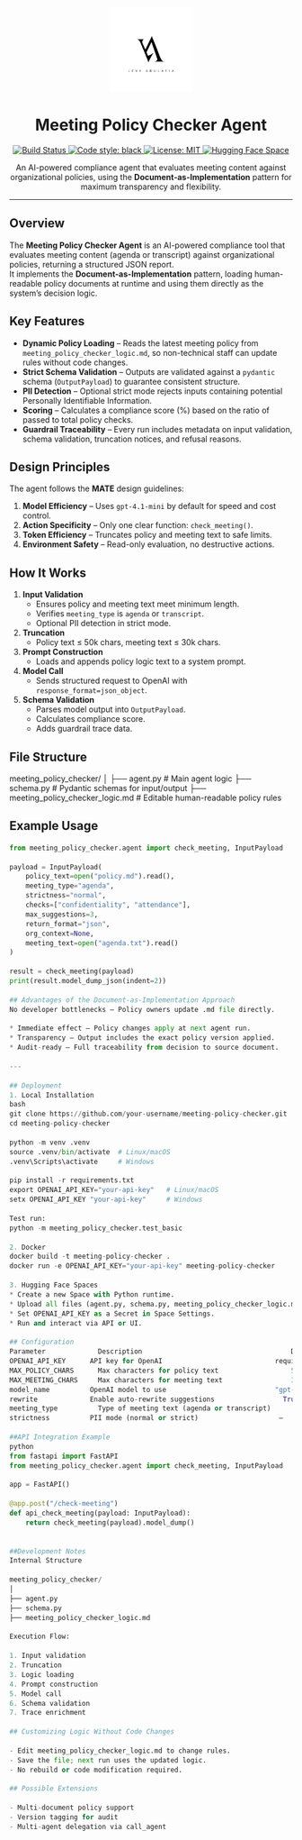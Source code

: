 <p align="center">
  <img src="assets/logo_VLA.jpg" alt="Meeting Policy Checker Logo" width="150"/>
</p>

<h1 align="center">Meeting Policy Checker Agent</h1>

<p align="center">
  <a href="https://github.com/VirginiaYonit/meeting-policy-checker/actions">
    <img src="https://github.com/VirginiaYonit/meeting-policy-checker/actions/workflows/tests.yml/badge.svg" alt="Build Status">
  </a>
  <a href="https://github.com/psf/black">
    <img src="https://img.shields.io/badge/code%20style-black-000000.svg" alt="Code style: black">
  </a>
  <a href="LICENSE">
    <img src="https://img.shields.io/badge/license-MIT-green.svg" alt="License: MIT">
  </a>
  <a href="https://huggingface.co/spaces/virginialevy/meeting-policy-checker">
    <img src="https://img.shields.io/badge/🤗%20Hugging%20Face-Space-orange" alt="Hugging Face Space">
  </a>
</p>

<p align="center">
An AI-powered compliance agent that evaluates meeting content against organizational policies, using the <b>Document-as-Implementation</b> pattern for maximum transparency and flexibility.
</p>

---

## Overview
The **Meeting Policy Checker Agent** is an AI-powered compliance tool that evaluates meeting content (agenda or transcript) against organizational policies, returning a structured JSON report.  
It implements the **Document-as-Implementation** pattern, loading human-readable policy documents at runtime and using them directly as the system’s decision logic.

## Key Features
- **Dynamic Policy Loading** – Reads the latest meeting policy from `meeting_policy_checker_logic.md`, so non-technical staff can update rules without code changes.
- **Strict Schema Validation** – Outputs are validated against a `pydantic` schema (`OutputPayload`) to guarantee consistent structure.
- **PII Detection** – Optional strict mode rejects inputs containing potential Personally Identifiable Information.
- **Scoring** – Calculates a compliance score (%) based on the ratio of passed to total policy checks.
- **Guardrail Traceability** – Every run includes metadata on input validation, schema validation, truncation notices, and refusal reasons.

## Design Principles
The agent follows the **MATE** design guidelines:
1. **Model Efficiency** – Uses `gpt-4.1-mini` by default for speed and cost control.
2. **Action Specificity** – Only one clear function: `check_meeting()`.
3. **Token Efficiency** – Truncates policy and meeting text to safe limits.
4. **Environment Safety** – Read-only evaluation, no destructive actions.

## How It Works
1. **Input Validation**
   - Ensures policy and meeting text meet minimum length.
   - Verifies `meeting_type` is `agenda` or `transcript`.
   - Optional PII detection in strict mode.
2. **Truncation**
   - Policy text ≤ 50k chars, meeting text ≤ 30k chars.
3. **Prompt Construction**
   - Loads and appends policy logic text to a system prompt.
4. **Model Call**
   - Sends structured request to OpenAI with `response_format=json_object`.
5. **Schema Validation**
   - Parses model output into `OutputPayload`.
   - Calculates compliance score.
   - Adds guardrail trace data.

## File Structure
meeting_policy_checker/
│
├── agent.py # Main agent logic
├── schema.py # Pydantic schemas for input/output
├── meeting_policy_checker_logic.md # Editable human-readable policy rules


## Example Usage
```python
from meeting_policy_checker.agent import check_meeting, InputPayload

payload = InputPayload(
    policy_text=open("policy.md").read(),
    meeting_type="agenda",
    strictness="normal",
    checks=["confidentiality", "attendance"],
    max_suggestions=3,
    return_format="json",
    org_context=None,
    meeting_text=open("agenda.txt").read()
)

result = check_meeting(payload)
print(result.model_dump_json(indent=2))

## Advantages of the Document-as-Implementation Approach
No developer bottlenecks – Policy owners update .md file directly.

* Immediate effect – Policy changes apply at next agent run.
* Transparency – Output includes the exact policy version applied.
* Audit-ready – Full traceability from decision to source document.

---

## Deployment
1. Local Installation
bash
git clone https://github.com/your-username/meeting-policy-checker.git
cd meeting-policy-checker

python -m venv .venv
source .venv/bin/activate  # Linux/macOS
.venv\Scripts\activate     # Windows

pip install -r requirements.txt
export OPENAI_API_KEY="your-api-key"   # Linux/macOS
setx OPENAI_API_KEY "your-api-key"     # Windows

Test run:
python -m meeting_policy_checker.test_basic

2. Docker
docker build -t meeting-policy-checker .
docker run -e OPENAI_API_KEY="your-api-key" meeting-policy-checker

3. Hugging Face Spaces
* Create a new Space with Python runtime.
* Upload all files (agent.py, schema.py, meeting_policy_checker_logic.md, etc.).
* Set OPENAI_API_KEY as a Secret in Space Settings.
* Run and interact via API or UI.

## Configuration
Parameter	          Description	                                  Default
OPENAI_API_KEY	    API key for OpenAI	                          required
MAX_POLICY_CHARS	  Max characters for policy text	              50000
MAX_MEETING_CHARS	  Max characters for meeting text	              30000
model_name	        OpenAI model to use	                          "gpt-4.1-mini"
rewrite	            Enable auto-rewrite suggestions  	            True
meeting_type	      Type of meeting text (agenda or transcript)	   –
strictness	        PII mode (normal or strict)	                   –

##API Integration Example
python
from fastapi import FastAPI
from meeting_policy_checker.agent import check_meeting, InputPayload

app = FastAPI()

@app.post("/check-meeting")
def api_check_meeting(payload: InputPayload):
    return check_meeting(payload).model_dump()


##Development Notes
Internal Structure

meeting_policy_checker/
│
├── agent.py
├── schema.py
├── meeting_policy_checker_logic.md

Execution Flow:

1. Input validation
2. Truncation
3. Logic loading
4. Prompt construction
5. Model call
6. Schema validation
7. Trace enrichment

## Customizing Logic Without Code Changes

- Edit meeting_policy_checker_logic.md to change rules.
- Save the file; next run uses the updated logic.
- No rebuild or code modification required.

## Possible Extensions

- Multi-document policy support
- Version tagging for audit
- Multi-agent delegation via call_agent

